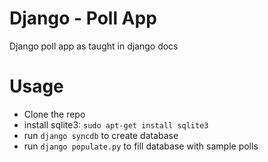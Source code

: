 Django - Poll App
=================

Django poll app as taught in django docs

Usage
=====

- Clone the repo
- install sqlite3: `sudo apt-get install sqlite3`
- run `django syncdb` to create database
- run `django populate.py` to fill database with sample polls